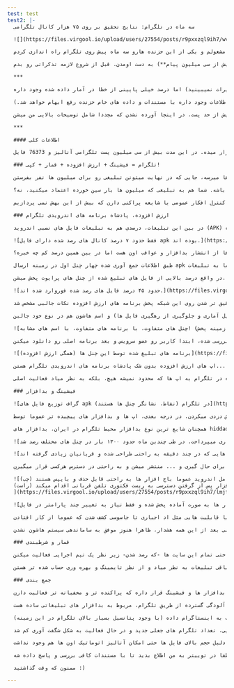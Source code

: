 ```yaml
---
test: test
test2: |-
  سه ماه در تلگرام: نتایج تحقیق بر روی ۷۵ هزار کانال تلگرامی

  ![](https://files.virgool.io/upload/users/27554/posts/r9pxxzql9ih7/wv6pez5bqlwo.png)

  مدت هاست که به نوشتن و توسعه خزنده های اینترنتی (برنامه های کامپیوتری که به جمع آوری اطلاعات مشغولن و در محیطی مثل وب یا تلگرام پخش میشن و جاهای جدیدی رو تحت نظر میگیرن) مشغولم و یکی از این خزنده هارو سه ماه پیش روی تلگرام راه اندازی کردم.

  از ده کانال تلگرامی شروع به پخش شدن کرد و حالا بیش از ۸۰ هزار چنل رو بررسی میکنه. در ادامه این پست قراره اطلاعات و آمار جالبی از محیط تلگرام بدم که از آنالیز اطلاعات این سه ماه (**بیش از سی میلیون پیام**) به دست اومدن. قبل از شروع لازمه تذکراتی رو بدم.

  ***

  اول اینکه خزنده یا کرالر چون مدام در حال وسیع تر شدنه، خیلی از اطلاعات دچار خطای محاسباتی میشن به طوری که بعضی داده ها مثل داده های روندگرا کاملا باطل هستن. من تمام سعیم رو کردم تا جلوی این خطا رو بگیرم (همونطور که شما هیچ اطلاعات یا چارتی درباره روند یا تغییرات نمیبینید) اما درصد خیلی پایینی از خطا در آمار داده شده وجود داره.

  دوم، خیلی از اطلاعات داده شده در این پست بدون آمار دقیق ارائه میشن به دلیل اینکه داده هایی که دربارشون آمار داده میشه (مثل ارزش افزوده) دارای انسجام بسیار بالایی هستن و نتیجتا تحقیق پذیری بالایی دارن، اما مثلا در زمینه بدافزار به دلایلی مثل عدم انسجام و نبود امکانات آمار دقیق داده نمیشه (که اگر ابهامی درباره صحت این دست اطلاعات وجود داره با مستندات و داده های خام خزنده رفع ابهام خواهد شد.)

  و نهایتا بسیاری از مستندات خصوصا در زمینه تحلیل بدافزار به دلیل جلوگیری از فنی شدن بیش از حد پست، در اینجا آورده نشدن که مجددا شامل توضیحات بالایی من میشن.

  ***

  #### اطلاعات کلی

  خزنده در مدت اجرای حدودا سه ماهه خودش، بیش از ۷۵ هزار چنل فعال (تا زمان جمع آوری داده های این پست) رو کشف کرده و مورد بررسی خودش قرار میده. در این مدت بیش از سی میلیون پست تلگرامی آنالیز و 76373 فایل apk استخراج شده.

  ### تلگرام = فیشینگ + ارزش افزوده + قمار + کپی!

  تا حالا فکر کردید چطور یک تبلیغ در یک زمان مشخص در هزاران چنل قرار میگیره؟ **_گسترده ها_** شبکه های تبلیغاتی در تلگرام هستن که تعداد چنل های زیادی رو تحت پوشش خودشون دارن. موضوع حتی از سطح گسترده ها فراتر میره و به اتحاد گسترده ها میرسه، جایی که در نهایت میتونن تبلیغی رو برای میلیون ها نفر بفرستن.

  حالا این گسترده ها گاهی بچه های بدی میشن و یک نفر با سرمایه هنگفت، تبلیغ درصد بالایی از این گسترده هارو میخره و دیگه مهم نیست محتوای تبلیغ چی باشه. شما هم به تبلیغی که میلیون ها بار سین خورده اعتماد میکنید، نه؟

  تحلیل روی پست های متنی و چندرسانه ای چنل ها نشون میده حجم عظیمی از محتوای تلگرام کپی شده از جای دیگریست، کپی هایی که گاهی در زیر یک دقیقه انجام میشن و در موارد بسیاری منبع اون ها توییتر بوده. بر همین اساس، الگوهایی دیده میشه که به نظر میرسه عده ای با شناسایی این **_نقاط کپی خور_** و تغذیه محتوایی اون ها، سعی در کنترل افکار عمومی یا شایعه پراکنی دارن که بیش از این بهش نمی پردازیم...

  ### ارزش افزوده، پادشاه برنامه های اندرویدی تلگرام

  در بین این تبلیغات، درصدی هم به تبلیغات فایل های نصبی اندروید (APK) اختصاص داره.

  ![فقط حدود ۷ درصد کانال های رصد شده دارای فایل apk بوده اند.](https://files.virgool.io/upload/users/27554/posts/r9pxxzql9ih7/if2wtw2p0ohb.png)فقط حدود ۷ درصد کانال های رصد شده دارای فایل apk بوده اند.

  یکی از مهم ترین دلایل این موضوع، ترس گسترده ها از انتشار بدافزار و عواقب اون هست اما در بین همین درصد کم چه خبره؟

  طبق اطلاعات جمع آوری شده چهار چنل اول در زمینه ارسال apk تماما به تبلیغات vas اختصاص دارن که پرایوتن و تمام این فعالیت از طریق فوروارد به چنل های دیگه هست!

  در واقع درصد بالایی از فایل های تبلیغ شده از چنل های پرایوت پخش میشن.

  ![حدود ۴۵ درصد فایل های رصد شده فوروارد شده اند.](https://files.virgool.io/upload/users/27554/posts/r9pxxzql9ih7/q7hlgkvhyxq8.png)حدود ۴۵ درصد فایل های رصد شده فوروارد شده اند.

  با دقیق تر شدن روی این شبکه پخش برنامه های ارزش افزوده نکات جالبی مشخص شد.

  تقریبا تمامی این چنل ها پرایوت هستن، دو تا از چنل های ذکر شده نسخه های تکراری برنامه هاشون رو بار ها با هش های متفاوت منتشر میکردن (احتمالا به دلایل آماری و جلوگیری از رهگیری فایل ها) و اسم هاشون هم در نوع خود جالبن!

  ![چنل های متفاوت، با برنامه های متفاوت، با اسم های مشابه! (پنچ چنل برتر ارزش افزوده که چهار تاشون چهار تای اول در زمینه پخش apk هستن)](https://files.virgool.io/upload/users/27554/posts/r9pxxzql9ih7/g5n5tmw2mmo4.png)چنل های متفاوت، با برنامه های متفاوت، با اسم های مشابه! (پنچ چنل برتر ارزش افزوده که چهار تاشون چهار تای اول در زمینه پخش apk هستن)

  این چنل ها هرکدوم لیست مجزایی از برنامه های ارزش افزوده رو پخش میکردن که بعضی از اون ها در مدت کوتاهی تبلیغ شدن و بعد از بین رفتن. حتی بعضی از نسخه های بررسی شده، ابتدا کاربر رو عضو سرویس و بعد برنامه اصلی رو دانلود میکنن!

  ![برنامه های تبلیغ شده توسط این چنل ها (همگی ارزش افزوده)](https://files.virgool.io/upload/users/27554/posts/r9pxxzql9ih7/n6tmsbuse9vs.png)برنامه های تبلیغ شده توسط این چنل ها (همگی ارزش افزوده)

  اپ های ارزش افزوده بدون شک پادشاه برنامه های اندرویدی تلگرام هستن...

  اما ارزش افزوده در تلگرام به اپ ها که محدود نمیشه هیچ، بلکه به نظر میاد فعالیت اصلی vas ها مثل فعالیتشون در اینستاگرام بیشتر بر پایه لندینگ ها و تبلیغاتی مثل اینترنت رایگان هست که البته قابل مقایسه با حجم تبلیغاتشون در اینستاگرام نیست.

  ### فیشینگ و بدافزار

  ![گراف توزیع فایل های apk در تلگرام (نقاط، نشانگر چنل ها هستند)](https://files.virgool.io/upload/users/27554/posts/r9pxxzql9ih7/gphzfxbt9zga.png)گراف توزیع فایل های apk در تلگرام (نقاط، نشانگر چنل ها هستند)

  بر خلاف اپ های ارزش افزوده، بدافزار ها و برنامه های فیشینگ (مثل صیغه یاب) تا حد ممکن غیر متمرکز بودن و به صورت پراکنده توسط گسترده ها یا تک چنل ها تبلیغ میشدن. اپ های فیشینگ به طرز جالبی عموما توسط برنامه ساز های ایرانی ساخته شدن که بدون نیاز به یک خط برنامه نویسی به راحتی و صرفا با طراحی چهار تا منو، درگاه های جعلی به خورد قربانی میدادن و از کارتش دزدی میکردن. در درجه بعدی، اپ ها و بدافزار های پیچیده تر عموما توسط basic4android نوشته شدن که نشان از بی سوادی کلاهبرداران عزیز هست.

  همچنان شایع ترین نوع بدافزار محیط تلگرام در ایران، بدافزار های hiddad یا Hidden app هستن که با نصب بر روی تلفن قربانی و گرفتن دسترسی، از دید کاربر مخفی میشدن و به تبلیغات آزار دهنده میپردازن.

  ![این اپ با سوء استفاده از اعتقادات مذهبی مردم به آلوده سازی آن ها و نشان دادن تبلیغات آزار دهنده، اد اجباری و نصب اجباری میپرداخت. در طی چندین ماه حدود ۱۳۰۰ بار در چنل های مختلف رصد شد. ](https://files.virgool.io/upload/users/27554/posts/r9pxxzql9ih7/gdpmr01bw1ln.png)این اپ با سوء استفاده از اعتقادات مذهبی مردم به آلوده سازی آن ها و نشان دادن تبلیغات آزار دهنده، اد اجباری و نصب اجباری میپرداخت. در طی چندین ماه حدود ۱۳۰۰ بار در چنل های مختلف رصد شد.

  ![اپ هایی که در چند دقیقه به راحتی طراحی شده و قربانیان زیادی گرفته اند.](https://files.virgool.io/upload/users/27554/posts/r9pxxzql9ih7/0lh6y4dafvfd.png)اپ هایی که در چند دقیقه به راحتی طراحی شده و قربانیان زیادی گرفته اند.

  در این بین، بدافزار های جدی تری هم به صورت محدود در حال پخش هستن که عموما توسط روس ها و چینی ها نوشته شدن؛ جالب اینکه خیلی از این اپ ها توسط چنل های **_هک_** برای حال گیری و ... منتشر میشن و به راحتی در دسترس هرکسی قرار میگیرن.

  ![(چپ) باج افزار به اسم بازدید پست. در سیستم عامل اندروید عموما باج افزار ها به راحتی قابل حذف و بایپس هستند.
  (راست) این بدافزار پس از گرفتن دسترسی به ریست فکتوری تلفن قربانی اقدام میکند.
  ](https://files.virgool.io/upload/users/27554/posts/r9pxxzql9ih7/lmjfc683bgz2.png)(چپ) باج افزار به اسم بازدید پست. در سیستم عامل اندروید عموما باج افزار ها به راحتی قابل حذف و بایپس هستند. (راست) این بدافزار پس از گرفتن دسترسی به ریست فکتوری تلفن قربانی اقدام میکند.

  ![برخی از این بدافزار ها به صورت آماده پخش شده و فقط نیاز به تغییر چند پارامتر در فایل apk است تا بدافزار شخصی شما آماده شود! (تصویر یکی از بدافزار های پخش شده)](https://files.virgool.io/upload/users/27554/posts/r9pxxzql9ih7/wutubq98nyaw.png)برخی از این بدافزار ها به صورت آماده پخش شده و فقط نیاز به تغییر چند پارامتر در فایل apk است تا بدافزار شخصی شما آماده شود! (تصویر یکی از بدافزار های پخش شده)

  و اما بازار **_تلگرام های جعلی_** هم حسابی داغ بود، بیش از ۸۰۰ نسخه تلگرام جعلی با قابلیت هایی مثل اد اجباری تا جاسوسی کشف شدن که عموما از کار افتادن...

  چند فایلی هم البته دیده شدن که به صورت محدود قصد تست روشی برای عضویت مخفیانه در سرویس های ارزش افزوده رو داشتن. عموم این بدافزار ها (تبلیغاتی و نصب اجباری ها) از سرویس های پوش نوتیفیکشن ایرانی برای فرستادن دستور به گوشی قربانی ها استفاده میکنن و سرویس های ایرانی بعد از این همه هشدار، ظاهرا هنوز موفق به ساماندهی سیستم هاشون نشدن.

  ### قمار و شرطبندی

  خیلی بعیده در تلگرام فعال باشید و تبلیغات وسوسه کننده شرطبندی به چشمتون نخورده باشه. طبق بررسی ها روی کمپین های تبلیغاتی شرطبندی، هر چند وقت یکبار اسم سایت شرطبندی عوض میشه اما دقیقا با همون گسترده ها و الگوی فعالیت، تبلیغات انجام میشه. در واقع به نظر میرسه یک نفر/تیم پشت کمپین تبلیغاتی تمام این سایت هاست یا حتی تمام این سایت ها -که رصد شدن- زیر نظر یک تیم اجرایی فعالیت میکنن.

  الگوی تبلیغاتی سایت های قمار خیلی منظم تر از باقی تبلیغات به نظر میاد و از نظر تایمینگ و بهره وری حساب شده تر هستن.

  ### جمع بندی

  با مقایسه موارد گفته شده مشخصا حجم تبلیغات ارزش افزوده (اپ و غیر اپ) بیشتر از باقی موارد ذکر شده هست، بعد از اون، تبلیغات و فعالیت سایت های شرطبندی قرار داره که حساب شده تر عمل میکنن و در آخر هم بدافزار ها و فیشینگ قرار داره که پراکنده تر و مخفیانه تر فعالیت دارن.

  با توجه به آنالیز های دستی انجام شده روی تعدادی از بدافزار های منتشر شده، به سختی میشه گفت بدافزار یا حمله پیشرفته ای در بستر تلگرام انجام میگیره و عموم آلودگی گسترده از طریق تلگرام، مربوط به بدافزار های تبلیغاتی ساده هست.

  تلگرام حالا بعد از سال ها، به دلایلی مثل فیلترینگ جای خودش رو برای فعالیت های مخرب به اینستاگرام داده (با وجود پتانسیل بسیار بالای تلگرام در این زمینه).

  حتی مهم تر از اون، پس از خاموش شدن سرور های تلگرام طلایی، تعداد تلگرام های جعلی جدید و در حال فعالیت به شکل شگفت آوری کم شد.

  در نهایت این پروژه در تمام مدت فعالیت با امکانات خیلی کم و هزینه شخصی خود من جلو رفته اما با این وجود اطلاعات خام به دست اومده، پتانسیل استخراج داده های خیلی جالب تری رو دارن که متاسفانه من انرژی و وقت لازم رو ندارم. به دلیل حجم بالای فایل ها حتی امکان آنالیز اتوماتیک اون ها هم وجود نداشت.

  اطلاعات خام و فنی در این پست منتشر نشدن، با این حال من اطلاعات رو در اختیار چند نفر قرار میدم تا بررسی های خودشون رو انجام بدن. اگر فکر میکنید جایی از این گزارش اشکال داره، لطفا در توییتر به من اطلاع بدید تا با مستندات کافی بررسی و پاسخ داده شه.

  ممنون که وقت گذاشتید :)

---
```

